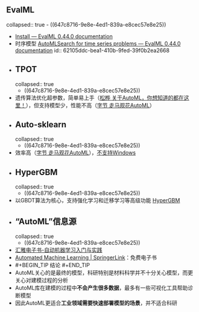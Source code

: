## EvalML
collapsed:: true
	- ((647c8716-9e8e-4ed1-839a-e8cec57e8e25))
- [Install — EvalML 0.44.0 documentation](https://evalml.alteryx.com/en/latest/install.html)
- 时序模型 [AutoMLSearch for time series problems — EvalML 0.44.0 documentation](https://evalml.alteryx.com/en/latest/user_guide/timeseries.html)
  id:: 62105ddc-bea1-410b-9fed-39f0b2ea2668
- ## TPOT
  collapsed:: true
	- ((647c8716-9e8e-4ed1-839a-e8cec57e8e25))
- 遗传算法优化超参数，简单易上手（[松桦 关于AutoML，你想知道的都在这里！](https://zhuanlan.zhihu.com/p/93109455)），但支持模型少，性能不高（[字节 走马观花AutoML](https://zhuanlan.zhihu.com/p/212512984)）
- ## Auto-sklearn
  collapsed:: true
	- ((647c8716-9e8e-4ed1-839a-e8cec57e8e25))
- 效率高（[字节 走马观花AutoML](https://zhuanlan.zhihu.com/p/212512984)），[不支持Windows](https://automl.github.io/auto-sklearn/master)
- ## HyperGBM
  collapsed:: true
	- ((647c8716-9e8e-4ed1-839a-e8cec57e8e25))
- 以GBDT算法为核心，支持强化学习和迁移学习等高级功能 [HyperGBM](https://hypergbm.readthedocs.io/en/latest/overview_about.html)
- ## “AutoML”信息源
  collapsed:: true
	- ((647c8716-9e8e-4ed1-839a-e8cec57e8e25))
- [汇雅电子书-自动机器学习入门与实践](http://book.sslibrary.com/book/card?cnFenlei=TP311.561&ssid=14740604&d=b73c60b976ee9bc1eb424d0724405ac5&isFromBW=true&isjgptjs=false)
- [Automated Machine Learning | SpringerLink](https://link.springer.com/book/10.1007/978-3-030-05318-5#toc)：免费电子书
- #+BEGIN_TIP
  结论
  #+END_TIP
- AutoML关心的是最终的模型，科研特别是材料科学并不十分关心模型，而更关心对建模过程的分析
- AutoML库在建模的过程中**不会产生很多数据**，最多有一些可视化工具帮助诊断模型
- 因此AutoML更适合**工业领域需要快速部署模型的场景**，并不适合科研
